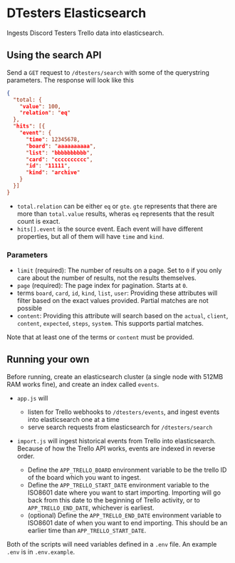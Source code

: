 # DTesters Elasticsearch

Ingests Discord Testers Trello data into elasticsearch.

## Using the search API

Send a `GET` request to `/dtesters/search` with some of the querystring parameters. The response will look like this

```json
{
  "total: {
    "value": 100,
    "relation": "eq"
  },
  "hits": [{
    "event": {
      "time": 12345678,
      "board": "aaaaaaaaaa",
      "list": "bbbbbbbbbb",
      "card": "cccccccccc",
      "id": "11111",
      "kind": "archive"
    }
  }]
}
```

* `total.relation` can be either `eq` or `gte`. `gte` represents that there are more than `total.value` results, wheras `eq` represents that the result count is exact.
* `hits[].event` is the source event. Each event will have different properties, but all of them will have `time` and `kind`.

### Parameters

* `limit` (required): The number of results on a page. Set to `0` if you only care about the number of results, not the results themselves.
* `page` (required): The page index for pagination. Starts at `0`.
* terms `board`, `card`, `id`, `kind`, `list`, `user`: Providing these attributes will filter based on the exact values provided. Partial matches are not possible
* `content`: Providing this attribute will search based on the `actual`, `client`, `content`, `expected`, `steps`, `system`. This supports partial matches.

Note that at least one of the terms or `content` must be provided.

## Running your own

Before running, create an elasticsearch cluster (a single node with 512MB RAM works fine), and create an index called `events`.

* `app.js` will
  * listen for Trello webhooks to `/dtesters/events`, and ingest events into elasticsearch one at a time
  * serve search requests from elasticsearch for `/dtesters/search`

* `import.js` will ingest historical events from Trello into elasticsearch. Because of how the Trello API works, events are indexed in reverse order.
  * Define the `APP_TRELLO_BOARD` environment variable to be the trello ID of the board which you want to ingest.
  * Define the `APP_TRELLO_START_DATE` environment variable to the ISO8601 date where you want to start importing. Importing will go back from this date to the beginning of Trello activity, or to `APP_TRELLO_END_DATE`, whichever is earliest.
  * (optional) Define the `APP_TRELLO_END_DATE` environment variable to ISO8601 date of when you want to end importing. This should be an earlier time than `APP_TRELLO_START_DATE`.

Both of the scripts will need variables defined in a `.env` file. An example `.env` is in `.env.example`.
